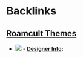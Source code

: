 
# Backlinks
## [Roamcult Themes](<Roamcult Themes.md>)
- ![](https://firebasestorage.googleapis.com/v0/b/firescript-577a2.appspot.com/o/imgs%2Fapp%2Froam%2Fk-lzliCvFi.png?alt=media&token=b29902cc-9057-4b50-a15d-6254ab2f0c8c) 
            - **[Designer Info](<Designer Info.md>):**

